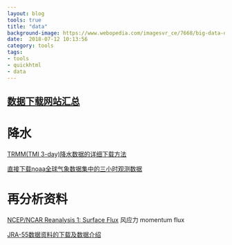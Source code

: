 ```yaml
---
layout: blog
tools: true
title: "data"
background-image: https://www.webopedia.com/imagesvr_ce/7668/big-data-definition.jpg 
date:  2018-07-12 10:13:56
category: tools
tags:
- tools
- quickhtml
- data
---
```


<a href="http://bbs.06climate.com/forum.php?mod=viewthread&tid=10889&extra=page%3D1" title="climate06">数据下载网站汇总</a>
----
# 降水

[TRMM(TMI 3-day)降水数据的详细下载方法](http://bbs.06climate.com/forum.php?mod=viewthread&tid=48349&extra=page%3D1)

[直接下载noaa全球气象数据集中的三小时观测数据](http://bbs.06climate.com/forum.php?mod=viewthread&tid=50500&extra=page%3D1)

# 再分析资料

[NCEP/NCAR Reanalysis 1: Surface Flux](https://www.esrl.noaa.gov/psd/data/gridded/data.ncep.reanalysis.surfaceflux.html)
风应力 momentum flux

[JRA-55数据资料的下载及数据介绍](http://bbs.06climate.com/forum.php?mod=viewthread&tid=39620&extra=page%3D2)
